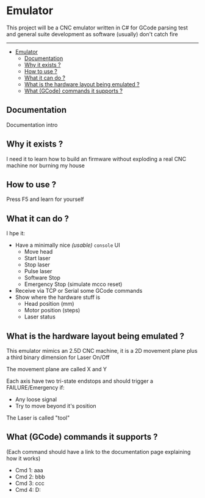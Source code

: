 # Emulator

This project will be a CNC emulator written in C# for GCode parsing test and general suite development as software (usually) don't catch fire

------
- [Emulator](#emulator)
  - [Documentation](#documentation)
  - [Why it exists ?](#why-it-exists-)
  - [How to use ?](#how-to-use-)
  - [What it can do ?](#what-it-can-do-)
  - [What is the hardware layout being emulated ?](#what-is-the-hardware-layout-being-emulated-)
  - [What (GCode) commands it supports ?](#what-gcode-commands-it-supports-)

## Documentation

Documentation intro

## Why it exists ?

I need it to learn how to build an firmware without exploding a real CNC machine nor burning my house

## How to use ?

Press F5 and learn for yourself

## What it can do ?

I hpe it:
* Have a minimally nice _(usable)_ `console` UI
  * Move head
  * Start laser
  * Stop laser
  * Pulse laser
  * Software Stop
  * Emergency Stop (simulate mcco reset)
* Receive via TCP or Serial some GCode commands
* Show where the hardware stuff is
  * Head position (mm)
  * Motor position (steps)
  * Laser status

## What is the hardware layout being emulated ?

This emulator mimics an 2.5D CNC machine, it is a 2D movement plane plus a third binary dimension for Laser On/Off

The movement plane are called X and Y

Each axis have two tri-state endstops and should trigger a FAILURE/Emergency if:
* Any loose signal
* Try to move beyond it's position

The Laser is called "tool"


## What (GCode) commands it supports ?

(Each command should have a link to the documentation page explaining how it works)

* Cmd 1: aaa
* Cmd 2: bbb
* Cmd 3: ccc
* Cmd 4: D:
